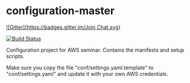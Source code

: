 configuration-master
====================

[![Gitter](https://badges.gitter.im/Join Chat.svg)](https://gitter.im/SydOps/configuration?utm_source=badge&utm_medium=badge&utm_campaign=pr-badge&utm_content=badge)

[![Build Status](https://travis-ci.org/SydOps/configuration.svg?branch=master)](https://travis-ci.org/SydOps/configuration)

Configuration project for AWS seminar. Contains the manifests and setup scripts.

Make sure you copy the file "conf/settings.yaml.template" to "conf/settings.yaml"
and update it with your own AWS credentials.


